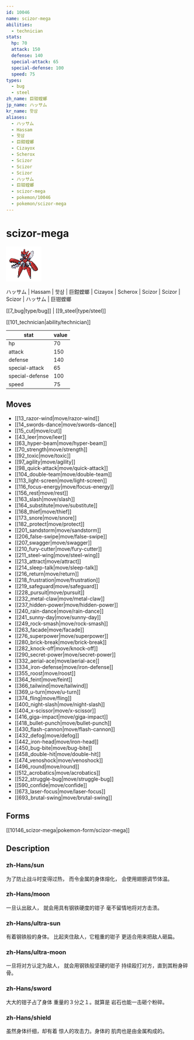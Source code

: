 ```yaml
---
id: 10046
name: scizor-mega
abilities:
  - technician
stats:
  hp: 70
  attack: 150
  defense: 140
  special-attack: 65
  special-defense: 100
  speed: 75
types:
  - bug
  - steel
zh_name: 巨钳螳螂
jp_name: ハッサム
kr_name: 핫삼
aliases:
  - ハッサム
  - Hassam
  - 핫삼
  - 巨鉗螳螂
  - Cizayox
  - Scherox
  - Scizor
  - Scizor
  - Scizor
  - ハッサム
  - 巨钳螳螂
  - scizor-mega
  - pokemon/10046
  - pokemon/scizor-mega
---
```

# scizor-mega

![](https://raw.githubusercontent.com/PokeAPI/sprites/master/sprites/pokemon/10046.png)

ハッサム | Hassam | 핫삼 | 巨鉗螳螂 | Cizayox | Scherox | Scizor | Scizor | Scizor | ハッサム | 巨钳螳螂

[[7_bug|type/bug]] | [[9_steel|type/steel]]

[[101_technician|ability/technician]]

|stat|value|
|---|---|
|hp|70|
|attack|150|
|defense|140|
|special-attack|65|
|special-defense|100|
|speed|75|


## Moves

- [[13_razor-wind|move/razor-wind]]
- [[14_swords-dance|move/swords-dance]]
- [[15_cut|move/cut]]
- [[43_leer|move/leer]]
- [[63_hyper-beam|move/hyper-beam]]
- [[70_strength|move/strength]]
- [[92_toxic|move/toxic]]
- [[97_agility|move/agility]]
- [[98_quick-attack|move/quick-attack]]
- [[104_double-team|move/double-team]]
- [[113_light-screen|move/light-screen]]
- [[116_focus-energy|move/focus-energy]]
- [[156_rest|move/rest]]
- [[163_slash|move/slash]]
- [[164_substitute|move/substitute]]
- [[168_thief|move/thief]]
- [[173_snore|move/snore]]
- [[182_protect|move/protect]]
- [[201_sandstorm|move/sandstorm]]
- [[206_false-swipe|move/false-swipe]]
- [[207_swagger|move/swagger]]
- [[210_fury-cutter|move/fury-cutter]]
- [[211_steel-wing|move/steel-wing]]
- [[213_attract|move/attract]]
- [[214_sleep-talk|move/sleep-talk]]
- [[216_return|move/return]]
- [[218_frustration|move/frustration]]
- [[219_safeguard|move/safeguard]]
- [[228_pursuit|move/pursuit]]
- [[232_metal-claw|move/metal-claw]]
- [[237_hidden-power|move/hidden-power]]
- [[240_rain-dance|move/rain-dance]]
- [[241_sunny-day|move/sunny-day]]
- [[249_rock-smash|move/rock-smash]]
- [[263_facade|move/facade]]
- [[276_superpower|move/superpower]]
- [[280_brick-break|move/brick-break]]
- [[282_knock-off|move/knock-off]]
- [[290_secret-power|move/secret-power]]
- [[332_aerial-ace|move/aerial-ace]]
- [[334_iron-defense|move/iron-defense]]
- [[355_roost|move/roost]]
- [[364_feint|move/feint]]
- [[366_tailwind|move/tailwind]]
- [[369_u-turn|move/u-turn]]
- [[374_fling|move/fling]]
- [[400_night-slash|move/night-slash]]
- [[404_x-scissor|move/x-scissor]]
- [[416_giga-impact|move/giga-impact]]
- [[418_bullet-punch|move/bullet-punch]]
- [[430_flash-cannon|move/flash-cannon]]
- [[432_defog|move/defog]]
- [[442_iron-head|move/iron-head]]
- [[450_bug-bite|move/bug-bite]]
- [[458_double-hit|move/double-hit]]
- [[474_venoshock|move/venoshock]]
- [[496_round|move/round]]
- [[512_acrobatics|move/acrobatics]]
- [[522_struggle-bug|move/struggle-bug]]
- [[590_confide|move/confide]]
- [[673_laser-focus|move/laser-focus]]
- [[693_brutal-swing|move/brutal-swing]]

## Forms



[[10146_scizor-mega|pokemon-form/scizor-mega]]

## Description

### zh-Hans/sun

为了防止战斗时变得过热，
而令金属的身体熔化，
会使用翅膀调节体温。

### zh-Hans/moon

一旦认出敌人，
就会用具有钢铁硬度的钳子
毫不留情地将对方击溃。

### zh-Hans/ultra-sun

有着钢铁般的身体。
比起夹住敌人，它粗重的钳子
更适合用来把敌人砸扁。

### zh-Hans/ultra-moon

一旦将对方认定为敌人，
就会用钢铁般坚硬的钳子
持续殴打对方，直到其粉身碎骨。

### zh-Hans/sword

大大的钳子占了身体
重量的３分之１。就算是
岩石也能一击砸个粉碎。

### zh-Hans/shield

虽然身体纤细，却有着
惊人的攻击力。身体的
肌肉也是由金属构成的。

